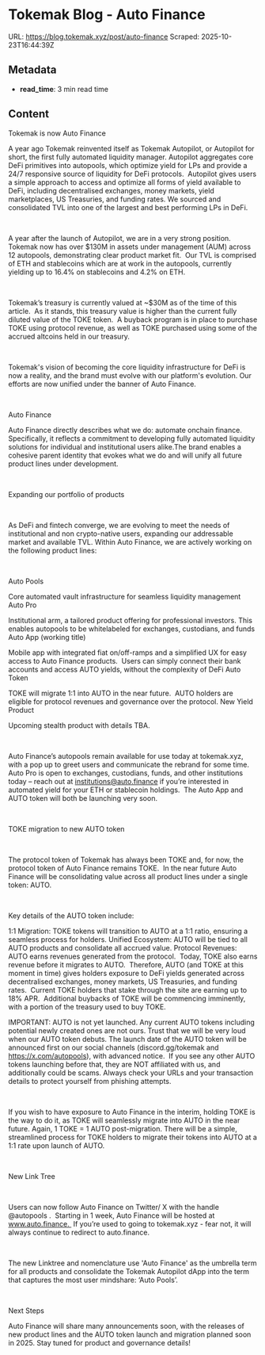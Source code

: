 # Tokemak Blog - Auto Finance

URL: https://blog.tokemak.xyz/post/auto-finance
Scraped: 2025-10-23T16:44:39Z

## Metadata

- **read_time**: 3 min read time

## Content

Tokemak is now Auto Finance 

A year ago Tokemak reinvented itself as Tokemak Autopilot, or Autopilot for short, the first fully automated liquidity manager. Autopilot aggregates core DeFi primitives into autopools, which optimize yield for LPs and provide a 24/7 responsive source of liquidity for DeFi protocols.  Autopilot gives users a simple approach to access and optimize all forms of yield available to DeFi, including decentralised exchanges, money markets, yield marketplaces, US Treasuries, and funding rates. We sourced and consolidated TVL into one of the largest and best performing LPs in DeFi. 

‍

A year after the launch of Autopilot, we are in a very strong position.  Tokemak now has over $130M in assets under management (AUM) across 12 autopools, demonstrating clear product market fit.  Our TVL is comprised of ETH and stablecoins which are at work in the autopools, currently yielding up to 16.4% on stablecoins and 4.2% on ETH.

‍

Tokemak’s treasury is currently valued at ~$30M as of the time of this article.  As it stands, this treasury value is higher than the current fully diluted value of the TOKE token.  A buyback program is in place to purchase TOKE using protocol revenue, as well as TOKE purchased using some of the accrued altcoins held in our treasury.  

‍

Tokemak's vision of becoming the core liquidity infrastructure for DeFi is now a reality, and the brand must evolve with our platform's evolution. Our efforts are now unified under the banner of Auto Finance.

‍

Auto Finance

Auto Finance directly describes what we do: automate onchain finance. Specifically, it reflects a commitment to developing fully automated liquidity solutions for individual and institutional users alike.The brand enables a cohesive parent identity that evokes what we do and will unify all future product lines under development.

‍

Expanding our portfolio of products

‍

As DeFi and fintech converge, we are evolving to meet the needs of institutional and non crypto-native users, expanding our addressable market and available TVL. Within Auto Finance, we are actively working on the following product lines:

‍

Auto Pools

Core automated vault infrastructure for seamless liquidity management
Auto Pro

Institutional arm, a tailored product offering for professional investors. This enables autopools to be whitelabeled for exchanges, custodians, and funds
Auto App (working title)

Mobile app with integrated fiat on/off-ramps and a simplified UX for easy access to Auto Finance products.  Users can simply connect their bank accounts and access AUTO yields, without the complexity of DeFi
Auto Token

TOKE will migrate 1:1 into AUTO in the near future.  AUTO holders are eligible for protocol revenues and governance over the protocol.
New Yield Product

Upcoming stealth product with details TBA.

‍

Auto Finance’s autopools remain available for use today at tokemak.xyz, with a pop up to greet users and communicate the rebrand for some time.  Auto Pro is open to exchanges, custodians, funds, and other institutions today – reach out at institutions@auto.finance if you’re interested in automated yield for your ETH or stablecoin holdings.  The Auto App and AUTO token will both be launching very soon.

‍

TOKE migration to new AUTO token

‍

The protocol token of Tokemak has always been TOKE and, for now, the protocol token of Auto Finance remains TOKE.  In the near future Auto Finance will be consolidating value across all product lines under a single token: AUTO. 

‍

Key details of the AUTO token include:

1:1 Migration: TOKE tokens will transition to AUTO at a 1:1 ratio, ensuring a seamless process for holders.
Unified Ecosystem: AUTO will be tied to all AUTO products and consolidate all accrued value.
Protocol Revenues: AUTO earns revenues generated from the protocol.  Today, TOKE also earns revenue before it migrates to AUTO.  Therefore, AUTO (and TOKE at this moment in time) gives holders exposure to DeFi yields generated across decentralised exchanges, money markets, US Treasuries, and funding rates.  Current TOKE holders that stake through the site are earning up to 18% APR.  Additional buybacks of TOKE will be commencing imminently, with a portion of the treasury used to buy TOKE.

IMPORTANT: AUTO is not yet launched. Any current AUTO tokens including potential newly created ones are not ours. Trust that we will be very loud when our AUTO token debuts. The launch date of the AUTO token will be announced first on our social channels (discord.gg/tokemak and https://x.com/autopools), with advanced notice.  If you see any other AUTO tokens launching before that, they are NOT affiliated with us, and additionally could be scams. Always check your URLs and your transaction details to protect yourself from phishing attempts.

‍

If you wish to have exposure to Auto Finance in the interim, holding TOKE is the way to do it, as TOKE will seamlessly migrate into AUTO in the near future. Again, 1 TOKE = 1 AUTO post-migration. There will be a simple, streamlined process for TOKE holders to migrate their tokens into AUTO at a 1:1 rate upon launch of AUTO.

‍

New Link Tree

‍

Users can now follow Auto Finance on Twitter/ X with the handle @autopools .  Starting in 1 week, Auto Finance will be hosted at www.auto.finance.  If you’re used to going to tokemak.xyz - fear not, it will always continue to redirect to auto.finance.  

‍

The new Linktree and nomenclature use 'Auto Finance' as the umbrella term for all products and consolidate the Tokemak Autopilot dApp into the term that captures the most user mindshare: ‘Auto Pools’.

‍

Next Steps

Auto Finance will share many announcements soon, with the releases of new product lines and the AUTO token launch and migration planned soon in 2025. Stay tuned for product and governance details!